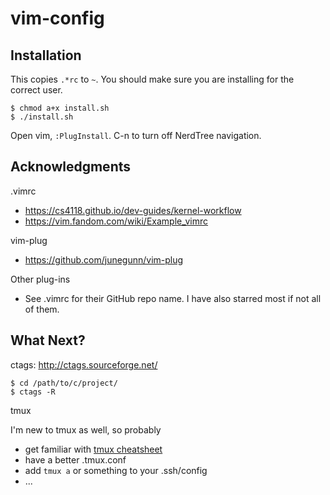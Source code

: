 # vim-config
## Installation

This copies `.*rc` to `~`. You should make sure you are installing for the correct user.
```
$ chmod a+x install.sh
$ ./install.sh
```
Open vim, `:PlugInstall`. C-n to turn off NerdTree navigation.

## Acknowledgments
.vimrc
 - https://cs4118.github.io/dev-guides/kernel-workflow
 - https://vim.fandom.com/wiki/Example_vimrc

vim-plug
 - https://github.com/junegunn/vim-plug

Other plug-ins
 - See .vimrc for their GitHub repo name. I have also starred most if not all of them.

## What Next?
ctags: http://ctags.sourceforge.net/
```
$ cd /path/to/c/project/
$ ctags -R
```

tmux

I'm new to tmux as well, so probably
 - get familiar with [tmux cheatsheet](https://tmuxcheatsheet.com/)
 - have a better .tmux.conf
 - add `tmux a` or something to your .ssh/config
 - ...
